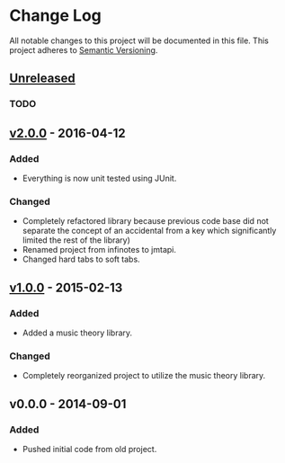 # Change Log
All notable changes to this project will be documented in this file.
This project adheres to [Semantic Versioning](http://semver.org/).

## [Unreleased]
### TODO

## [v2.0.0] - 2016-04-12
### Added
- Everything is now unit tested using JUnit.

### Changed
- Completely refactored library because previous code base did not separate the concept of an accidental from a key which significantly limited the rest of the library)
- Renamed project from infinotes to jmtapi.
- Changed hard tabs to soft tabs.

## [v1.0.0] - 2015-02-13
### Added
- Added a music theory library.

### Changed
- Completely reorganized project to utilize the music theory library.

## v0.0.0 - 2014-09-01
### Added
- Pushed initial code from old project.

[Unreleased]: https://github.com/andrewthehan/jmtapi/compare/v2.0.0...HEAD
[v2.0.0]: https://github.com/andrewthehan/jmtapi/compare/v1.0.0...v2.0.0
[v1.0.0]: https://github.com/andrewthehan/jmtapi/compare/v0.0.0...v1.0.0
